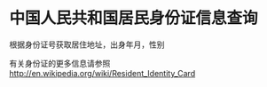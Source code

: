 # 中国人民共和国居民身份证信息查询

根据身份证号获取居住地址，出身年月，性别

有关身份证的更多信息请参照
http://en.wikipedia.org/wiki/Resident_Identity_Card